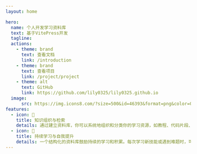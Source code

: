 ```yaml
---
layout: home

hero:
  name: 个人开发学习资料库
  text: 基于VitePress开发
  tagline: 
  actions:
    - theme: brand
      text: 查看文档
      link: /introduction
    - theme: brand
      text: 查看项目
      link: /project/project
    - theme: alt
      text: GitHub
      link: https://github.com/lily0325/lily0325.github.io
  image:
      src: https://img.icons8.com/?size=500&id=46393&format=png&color=000000
features:
  - icon: 📝
    title: 知识组织与检索
    details: 通过建立资料库，你可以系统地组织和分类你的学习资源，如教程、代码片段、笔记和参考资料。这不仅有助于你更好地理解和消化所学知识，还能在将来需要时快速定位和检索相关信息，提高工作效率。
  - icon: 🚀
    title: 持续学习与自我提升
    details: 一个结构化的资料库鼓励持续的学习和积累。每次学习新技能或遇到难题时，可以将其记录下来，形成自己的知识体系。随着时间的推移，这个资料库将成为个人成长和技能提升的重要见证，同时也便于回顾和复习，确保知识的长期记忆和应用。
---
```


<script setup>
import MyComponent from './index.vue';

</script>

<MyComponent/>